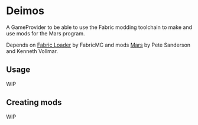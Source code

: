 # Deimos

A GameProvider to be able to use the Fabric modding toolchain to make and use mods for the Mars
program.

Depends on [Fabric Loader](https://github.com/FabricMC/fabric-loader/) by FabricMC and mods 
[Mars](https://courses.missouristate.edu/kenvollmar/mars/) by Pete Sanderson and Kenneth Vollmar.

## Usage

WIP

## Creating mods

WIP
